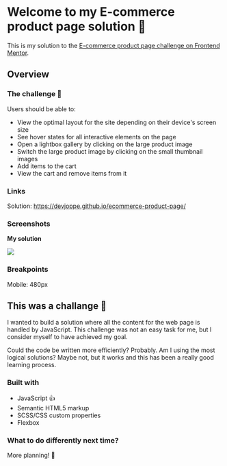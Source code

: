 # Welcome to my E-commerce product page solution 👋

This is my solution to the [E-commerce product page challenge on Frontend Mentor](https://www.frontendmentor.io/challenges/ecommerce-product-page-UPsZ9MJp6).

## Overview

### The challenge 🙂

Users should be able to:

- View the optimal layout for the site depending on their device's screen size
- See hover states for all interactive elements on the page
- Open a lightbox gallery by clicking on the large product image
- Switch the large product image by clicking on the small thumbnail images
- Add items to the cart
- View the cart and remove items from it

### Links

Solution: https://devjoppe.github.io/ecommerce-product-page/

### Screenshots

**My solution**

![](/images/site-design-solution.png.jpg)

### Breakpoints

Mobile: 480px

## This was a challange 🥇

I wanted to build a solution where all the content for the web page is handled by JavaScript. This challenge was not an easy task for me, but I consider myself to have achieved my goal.

Could the code be written more efficiently? Probably. Am I using the most logical solutions? Maybe not, but it works and this has been a really good learning process.

### Built with

- JavaScript :+1:
- Semantic HTML5 markup
- SCSS/CSS custom properties
- Flexbox

### What to do differently next time?

More planning! :thinking:
